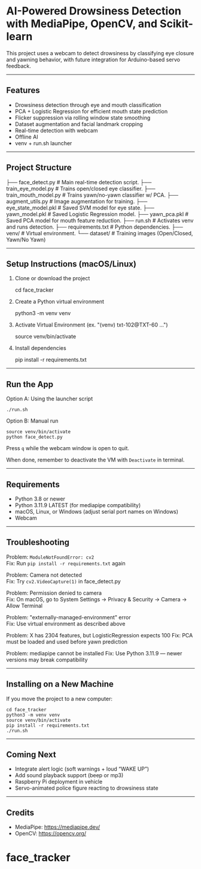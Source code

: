 # AI-Powered Drowsiness Detection with MediaPipe, OpenCV, and Scikit-learn

This project uses a webcam to detect drowsiness by classifying eye closure and yawning behavior, with future integration for Arduino-based servo feedback.

---

## Features

- Drowsiness detection through eye and mouth classification
- PCA + Logistic Regression for efficient mouth state prediction
- Flicker suppression via rolling window state smoothing
- Dataset augmentation and facial landmark cropping
- Real-time detection with webcam
- Offline AI
- venv + run.sh launcher

---

## Project Structure
  
├── face_detect.py            # Main real-time detection script. 
├── train_eye_model.py        # Trains open/closed eye classifier. 
├── train_mouth_model.py      # Trains yawn/no-yawn classifier w/ PCA. 
├── augment_utils.py          # Image augmentation for training. 
├── eye_state_model.pkl       # Saved SVM model for eye state. 
├── yawn_model.pkl            # Saved Logistic Regression model. 
├── yawn_pca.pkl              # Saved PCA model for mouth feature reduction. 
├── run.sh                    # Activates venv and runs detection. 
├── requirements.txt          # Python dependencies. 
├── venv/                     # Virtual environment. 
└── dataset/                  # Training images (Open/Closed, Yawn/No Yawn)   
  
---

## Setup Instructions (macOS/Linux)

1. Clone or download the project

    cd face_tracker

2. Create a Python virtual environment

    python3 -m venv venv

3. Activate Virtual Environment (ex. "(venv) txt-102@TXT-60 ...")

    source venv/bin/activate

4. Install dependencies

    pip install -r requirements.txt

---

## Run the App

Option A: Using the launcher script

    ./run.sh

Option B: Manual run

    source venv/bin/activate
    python face_detect.py

Press `q` while the webcam window is open to quit.

When done, remember to deactivate the VM with `Deactivate` in terminal.

---

## Requirements

- Python 3.8 or newer
- Python 3.11.9 LATEST (for mediapipe compatibility)
- macOS, Linux, or Windows (adjust serial port names on Windows)
- Webcam

---

## Troubleshooting

Problem: `ModuleNotFoundError: cv2`  
Fix: Run `pip install -r requirements.txt` again

Problem: Camera not detected  
Fix: Try `cv2.VideoCapture(1)` in face_detect.py

Problem: Permission denied to camera  
Fix: On macOS, go to System Settings → Privacy & Security → Camera → Allow Terminal

Problem: "externally-managed-environment" error  
Fix: Use virtual environment as described above

Problem: X has 2304 features, but LogisticRegression expects 100
Fix: PCA must be loaded and used before yawn prediction

Problem: mediapipe cannot be installed
Fix: Use Python 3.11.9 — newer versions may break compatibility

---

## Installing on a New Machine

If you move the project to a new computer:

    cd face_tracker
    python3 -m venv venv
    source venv/bin/activate
    pip install -r requirements.txt
    ./run.sh

---

## Coming Next

- Integrate alert logic (soft warnings + loud “WAKE UP”)
- Add sound playback support (beep or mp3)
- Raspberry Pi deployment in vehicle
- Servo-animated police figure reacting to drowsiness state

---

## Credits

- MediaPipe: https://mediapipe.dev/
- OpenCV: https://opencv.org/
# face_tracker
